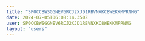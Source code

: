 ```yaml
---
title: "SP0CCBWSGGNEV6RCJ2XJD1RBVNXKC8WEKKMPRNMG"
date: 2024-07-05T06:08:14.350Z
user: SP0CCBWSGGNEV6RCJ2XJD1RBVNXKC8WEKKMPRNMG
layout: "users"
---
```

    